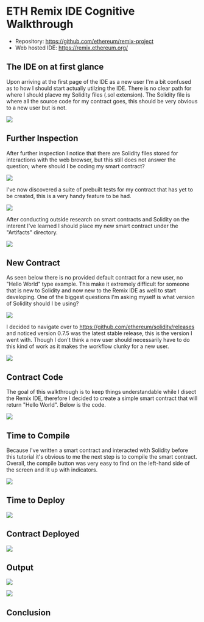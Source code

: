 # ETH Remix IDE Cognitive Walkthrough

- Repository: https://github.com/ethereum/remix-project
- Web hosted IDE: https://remix.ethereum.org/

## The IDE on at first glance

Upon arriving at the first page of the IDE as a new user I'm a bit confused as to how I should start actually utilzing the IDE. There is no clear path for where I should placve my Solidity files (.sol extension). The Solidity file is where all the source code for my contract goes, this should be very obvious to a new user but is not.

![](RemxiFirstGlance.PNG)

## Further Inspection

After further inspection I notice that there are Solidity files stored for interactions with the web browser, but this still does not answer the question; where should I be coding my smart contract?

![](Remix1.PNG)  

I've now discovered a suite of prebuilt tests for my contract that has yet to be created, this is a very handy feature to be had.

![](Remix2.PNG)  

After conducting outside research on smart contracts and Solidity on the interent I've learned I should place my new smart contract under the "Artifacts" directory.

![](Remix3.PNG)  

## New Contract

As seen below there is no provided default contract for a new user, no "Hello World" type example. This make it extremely difficult for someone that is new to Solidity and now new to the Remix IDE as well to start developing. One of the biggest questions I'm asking myself is what version of Solidity should I be using? 

![](Remix4.1.PNG)  

I decided to navigate over to https://github.com/ethereum/solidity/releases and noticed version 0.7.5 was the latest stable release, this is the version I went with. Though I don't think a new user should necessarily have to do this kind of work as it makes the workflow clunky for a new user.

![](Remix5.PNG)  

## Contract Code

The goal of this walkthrough is to keep things understandable while I disect the Remix IDE, therefore I decided to create a simple smart contract that will return "Hello World". Below is the code.

![](Remix6.1.PNG)  

## Time to Compile

Because I've written a smart contract and interacted with Solidity before this tutorial it's obvious to me the next step is to compile the smart contract. Overall, the compile button was very easy to find on the left-hand side of the screen and lit up with indicators.

![](Remix7.PNG)  

## Time to Deploy

![](Remix8.PNG)  

## Contract Deployed

![](Remix9.PNG)  

## Output

![](Remix10.PNG)

![](Remix11.PNG)

## Conclusion



